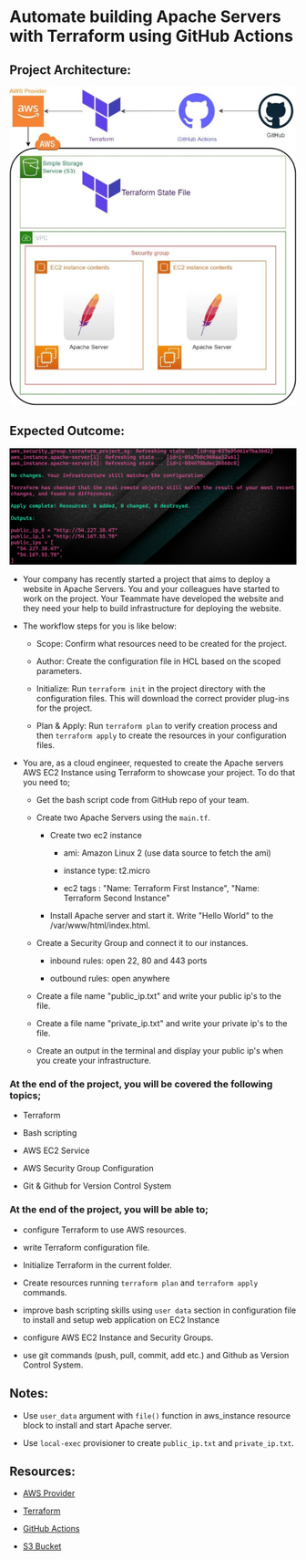 # Automate building Apache Servers with Terraform using GitHub Actions

## Project Architecture:

![Project](./readme-content/tf-diagram.jpg)

## Expected Outcome:

![Expected Outcome](./readme-content/output.png)

- Your company has recently started a project that aims to deploy a website in Apache Servers. You and your colleagues have started to work on the project. Your Teammate have developed the website and they need your help to build infrastructure for deploying the website.

- The workflow steps for you is like below:

  - Scope: Confirm what resources need to be created for the project.

  - Author: Create the configuration file in HCL based on the scoped parameters.

  - Initialize: Run `terraform init` in the project directory with the configuration files. This will download the correct provider plug-ins for the project.

  - Plan & Apply: Run `terraform plan` to verify creation process and then `terraform apply` to create the resources in your configuration files.

- You are, as a cloud engineer, requested to create the Apache servers AWS EC2 Instance using Terraform to showcase your project. To do that you need to;

  - Get the bash script code from GitHub repo of your team.

  - Create two Apache Servers using the `main.tf`.

    - Create two ec2 instance

      - ami: Amazon Linux 2 (use data source to fetch the ami)

      - instance type: t2.micro

      - ec2 tags : "Name: Terraform First Instance",
        "Name: Terraform Second Instance"

    - Install Apache server and start it. Write "Hello World" to the /var/www/html/index.html.

  - Create a Security Group and connect it to our instances.

    - inbound rules: open 22, 80 and 443 ports

    - outbound rules: open anywhere

  - Create a file name "public_ip.txt" and write your public ip's to the file.

  - Create a file name "private_ip.txt" and write your private ip's to the file.

  - Create an output in the terminal and display your public ip's when you create your infrastructure.

### At the end of the project, you will be covered the following topics;

- Terraform

- Bash scripting

- AWS EC2 Service

- AWS Security Group Configuration

- Git & Github for Version Control System

### At the end of the project, you will be able to;

- configure Terraform to use AWS resources.

- write Terraform configuration file.

- Initialize Terraform in the current folder.

- Create resources running `terraform plan` and `terraform apply` commands.

- improve bash scripting skills using `user data` section in configuration file to install and setup web application on EC2 Instance

- configure AWS EC2 Instance and Security Groups.

- use git commands (push, pull, commit, add etc.) and Github as Version Control System.

## Notes:

- Use `user_data` argument with `file()` function in aws_instance resource block to install and start Apache server.

- Use `local-exec` provisioner to create `public_ip.txt` and `private_ip.txt`.

## Resources:

- [AWS Provider](https://registry.terraform.io/providers/hashicorp/aws/latest/docs)

- [Terraform](https://registry.terraform.io/browse/modules)

- [GitHub Actions](https://github.com/features/actions)

- [S3 Bucket](https://docs.aws.amazon.com/AmazonS3/latest/dev/UsingBucket.html)
